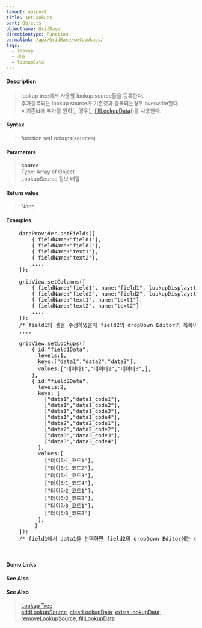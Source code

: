 ```yaml
---
layout: apipost
title: setLookups
part: Objects
objectname: GridBase
directiontype: Function
permalink: /api/GridBase/setLookups/
tags:
  - lookup
  - 계층
  - lookupData
---
```



#### Description

> lookup tree에서 사용할 lookup source들을 등록한다.  
> 추가등록되는 lookup source가 기존것과 중복되는경우 overwrite된다.  
> ※ 기존id에 추가를 원하는 경우는 [fillLookupData](/api/GridBase/fillLookupData)()를 사용한다.  

#### Syntax

> function setLookups(sources)

#### Parameters

> **source**  
> Type: Array of Object  
> LookupSource 정보 배열  


#### Return value

> None.

#### Examples 

<pre class="prettyprint">
    dataProvider.setFields([
        { fieldName:"field1"},
        { fieldName:"field2"},
        { fieldName:"text1"},
        { fieldName:"text2"},
        ....
    ]);

    gridView.setColumns([
        { fieldName:"field1", name:"field1", lookupDisplay:true, lookupSourceId:"field1Data", lookupKeyFields:["field1"], editor:{type:"dropDown"}},
        { fieldName:"field2", name:"field2", lookupDisplay:true, lookupSourceId:"field2Data", lookupKeyFields:["field1","field2"], editor:{type:"dropDown"}},
        { fieldName:"text1", name:"text1"},
        { fieldName:"text2", name:"text2"}
        ....
    ]);
    /* field1의 셀을 수정하였을때 field2의 dropDown Editor의 목록이 변경되도록 컬럼 구성 */
    ....

    gridView.setLookups([
        { id:"field1Data",
          levels:1,
          keys:["data1","data2","data3"],
          values:["데이타1","데이타2","데이타3",],
        },
        { id:"field2Data",
          levels:2,
          keys: [
            ["data1","data1_code1"],
            ["data1","data1_code2"],
            ["data1","data1_code3"],
            ["data1","data1_code4"],
            ["data2","data2_code1"],
            ["data2","data2_code2"],
            ["data3","data3_code3"],
            ["data3","data3_code4"]
          ],
          values:[
            ["데이타1_코드1"],
            ["데이타1_코드2"],
            ["데이타1_코드3"],
            ["데이타1_코드4"],
            ["데이타2_코드1"],
            ["데이타2_코드2"],
            ["데이타3_코드1"],
            ["데이타3_코드2"]
          ],
         }
    ]);
    /* field1에서 data1을 선택하면 field2의 dropDown Editor에는 data1의 하위코드들만 보여진다. */


</pre>

#### Demo Links
#### See Also

#### See Also
> [Lookup Tree](http://demo.realgrid.com/Demo/LookupTree)  
> [addLookupSource](/api/GridBase/addLookupSource/), [clearLookupData](/api/GridBase/clearLookupData/), [existsLookupData](/api/GridBase/existsLookupData/), [removeLookupSource](/api/GridBase/removeLookupSource/), [fillLookupData](/api/GridBase/fillLookupData/)